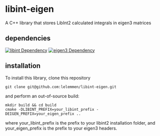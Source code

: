 # libint-eigen

A C++ library that stores LibInt2 calculated integrals in eigen3 matrices

## dependencies
[![libint Dependency](https://img.shields.io/badge/libint-2.2.0+-blue.svg)](https://github.com/evaleev/libint)
[![eigen3 Dependency](https://img.shields.io/badge/eigen-3+-blue.svg)](http://eigen.tuxfamily.org/index.php?title=Main_Page)


## installation

To install this library, clone this repository

    git clone git@github.com:lelemmen/libint-eigen.git

and perform an out-of-source build:

    mkdir build && cd build
    cmake -DLIBINT_PREFIX=your_libint_prefix -DEIGEN_PREFIX=your_eigen_prefix ..

where your_libint_prefix is the prefix to your libint2 installation folder, and your_eigen_prefix is the prefix to your eigen3 headers.